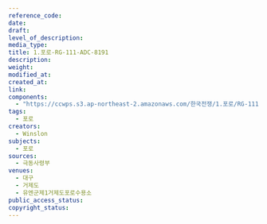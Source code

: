 ```yaml
---
reference_code: 
date: 
draft: 
level_of_description: 
media_type: 
title: 1.포로-RG-111-ADC-8191 
description: 
weight: 
modified_at: 
created_at: 
link: 
components: 
  - "https://ccwps.s3.ap-northeast-2.amazonaws.com/한국전쟁/1.포로/RG-111-ADC-8191.png"
tags: 
  - 포로
creators:
  - Winslon
subjects: 
  - 포로
sources: 
  - 극동사령부
venues: 
  - 대구
  - 거제도
  - 유엔군제1거제도포로수용소
public_access_status: 
copyright_status: 
---
```

